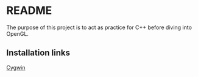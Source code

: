 # README

The purpose of this project is to act as practice for C++ before diving into OpenGL.

## Installation links

[Cygwin](https://sourceware.org/cygwin/)

